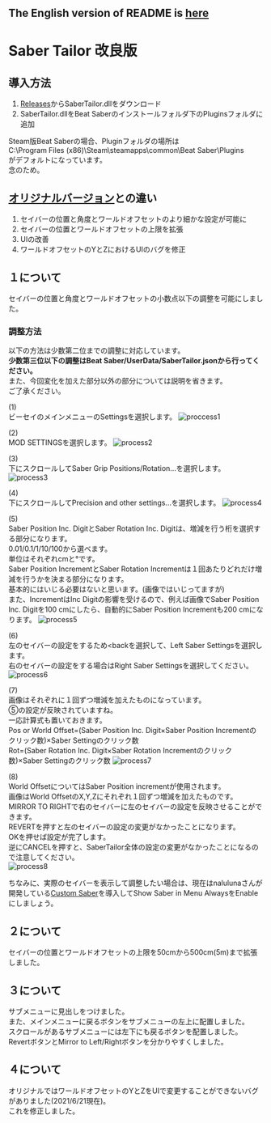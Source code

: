 ## The English version of README is [here](README.md)

# Saber Tailor 改良版

## 導入方法
1. [Releases](https://github.com/rakkyo150/BeatSaber-SaberTailor/releases)からSaberTailor.dllをダウンロード
2. SaberTailor.dllをBeat Saberのインストールフォルダ下のPluginsフォルダに追加

Steam版Beat Saberの場合、Pluginフォルダの場所は<br>
C:\Program Files (x86)\Steam\steamapps\common\Beat Saber\Plugins<br>
がデフォルトになっています。<br>
念のため。

## [オリジナルバージョン](https://github.com/Shadnix-was-taken/BeatSaber-SaberTailor)との違い

1. セイバーの位置と角度とワールドオフセットのより細かな設定が可能に
2. セイバーの位置とワールドオフセットの上限を拡張
3. UIの改善
4. ワールドオフセットのYとZにおけるUIのバグを修正


## １について
セイバーの位置と角度とワールドオフセットの小数点以下の調整を可能にしました。

### 調整方法
以下の方法は少数第二位までの調整に対応しています。<br>
**少数第三位以下の調整はBeat Saber/UserData/SaberTailor.jsonから行ってください。**<br>
また、今回変化を加えた部分以外の部分については説明を省きます。<br>
ご了承ください。


(1)<br>
ビーセイのメインメニューのSettingsを選択します。
![proccess1](Images/process1.png)

(2)<br>
MOD SETTINGSを選択します。
![process2](Images/process2.png)

(3)<br>
下にスクロールしてSaber Grip Positions/Rotation...を選択します。
![process3](Images/process3.png)

(4)<br>
下にスクロールしてPrecision and other settings...を選択します。
![process4](Images/process4.png)

(5)<br>
Saber Position Inc. DigitとSaber Rotation Inc. Digitは、増減を行う桁を選択する部分になります。<br>
0.01/0.1/1/10/100から選べます。<br>
単位はそれぞれcmと°です。<br>
Saber Position IncrementとSaber Rotation Incrementは１回あたりどれだけ増減を行うかを決まる部分になります。<br>
基本的にはいじる必要はないと思います。(画像ではいじってますが)<br>
また、IncrementはInc Digitの影響を受けるので、例えば画像でSaber Position Inc. Digitを100 cmにしたら、自動的にSaber Position Incrementも200 cmになります。
![process5](Images/process5.png)

(6)<br>
左のセイバーの設定をするため<backを選択して、Left Saber Settingsを選択します。<br>
右のセイバーの設定をする場合はRight Saber Settingsを選択してください。
![process6](Images/process6.png)

(7)<br>
画像はそれぞれに１回ずつ増減を加えたものになっています。<br>
⑤の設定が反映されていますね。<br>
一応計算式も置いておきます。<br>
Pos or World Offset=(Saber Position Inc. Digit×Saber Position Incrementのクリック数)×Saber Settingのクリック数<br>
Rot=(Saber Rotation Inc. Digit×Saber Rotation Incrementのクリック数)×Saber Settingのクリック数
![process7](Images/process7.png)

(8)<br>
World OffsetについてはSaber Position incrementが使用されます。<br>
画像はWorld OffsetのX,Y,Zにそれぞれ１回ずつ増減を加えたものです。<br>
MIRROR TO RIGHTで右のセイバーに左のセイバーの設定を反映させることができます。<br>
REVERTを押すと左のセイバーの設定の変更がなかったことになります。<br>
OKを押せば設定が完了します。<br>
逆にCANCELを押すと、SaberTailor全体の設定の変更がなかったことになるので注意してください。<br>
![process8](Images/process8.png)


ちなみに、実際のセイバーを表示して調整したい場合は、現在はnalulunaさんが開発している[Custom Saber](https://twitter.com/nalulululuna/status/1406288209093435398)を導入してShow Saber in Menu AlwaysをEnableにしましょう。

## ２について
セイバーの位置とワールドオフセットの上限を50cmから500cm(5m)まで拡張しました。

## ３について
サブメニューに見出しをつけました。<br>
また、メインメニューに戻るボタンをサブメニューの左上に配置しました。<br>
スクロールがあるサブメニューには左下にも戻るボタンを配置しました。<br>
RevertボタンとMirror to Left/Rightボタンを分かりやすくしました。

## ４について
オリジナルではワールドオフセットのYとZをUIで変更することができないバグがありました(2021/6/21現在)。<br>
これを修正しました。

